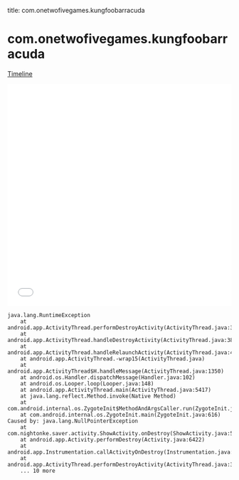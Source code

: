 title: com.onetwofivegames.kungfoobarracuda

# com.onetwofivegames.kungfoobarracuda

[Timeline](./vis-timeline.html)

<iframe src="./vis-timeline.html" width="100%" height="500px" style="border:none;"></iframe>

```
java.lang.RuntimeException
	at android.app.ActivityThread.performDestroyActivity(ActivityThread.java:3831)
	at android.app.ActivityThread.handleDestroyActivity(ActivityThread.java:3849)
	at android.app.ActivityThread.handleRelaunchActivity(ActivityThread.java:4053)
	at android.app.ActivityThread.-wrap15(ActivityThread.java)
	at android.app.ActivityThread$H.handleMessage(ActivityThread.java:1350)
	at android.os.Handler.dispatchMessage(Handler.java:102)
	at android.os.Looper.loop(Looper.java:148)
	at android.app.ActivityThread.main(ActivityThread.java:5417)
	at java.lang.reflect.Method.invoke(Native Method)
	at com.android.internal.os.ZygoteInit$MethodAndArgsCaller.run(ZygoteInit.java:726)
	at com.android.internal.os.ZygoteInit.main(ZygoteInit.java:616)
Caused by: java.lang.NullPointerException
	at com.nightonke.saver.activity.ShowActivity.onDestroy(ShowActivity.java:558)
	at android.app.Activity.performDestroy(Activity.java:6422)
	at android.app.Instrumentation.callActivityOnDestroy(Instrumentation.java:1142)
	at android.app.ActivityThread.performDestroyActivity(ActivityThread.java:3818)
	... 10 more

```



